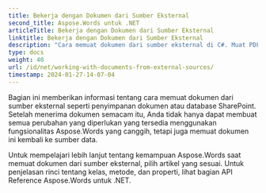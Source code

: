```yaml
---
title: Bekerja dengan Dokumen dari Sumber Eksternal
second_title: Aspose.Words untuk .NET
articleTitle: Bekerja dengan Dokumen dari Sumber Eksternal
linktitle: Bekerja dengan Dokumen dari Sumber Eksternal
description: "Cara memuat dokumen dari sumber eksternal di C#. Muat PDF, DOCX, DOC, RTF, ODT, EPUB, HTML dan file lainnya dari SharePoint atau database untuk diproses lebih lanjut menggunakan C#."
type: docs
weight: 40
url: /id/net/working-with-documents-from-external-sources/
timestamp: 2024-01-27-14-07-04
---
```


Bagian ini memberikan informasi tentang cara memuat dokumen dari sumber eksternal seperti penyimpanan dokumen atau database SharePoint. Setelah menerima dokumen semacam itu, Anda tidak hanya dapat membuat semua perubahan yang diperlukan yang tersedia menggunakan fungsionalitas Aspose.Words yang canggih, tetapi juga memuat dokumen ini kembali ke sumber data.

Untuk mempelajari lebih lanjut tentang kemampuan Aspose.Words saat memuat dokumen dari sumber eksternal, pilih artikel yang sesuai. Untuk penjelasan rinci tentang kelas, metode, dan properti, lihat bagian API Reference Aspose.Words untuk .NET.

